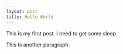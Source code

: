 ```yaml
---
layout: post
title: Hello World
---
```

This is my first post.
I need to get some sleep.

This is another paragraph.